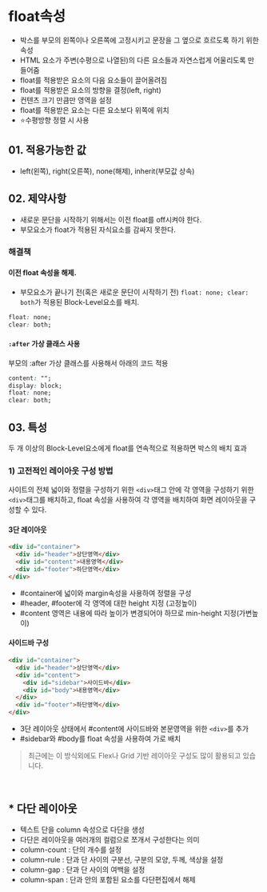 # float속성

- 박스를 부모의 왼쪽이나 오른쪽에 고정시키고 문장을 그 옆으로 흐르도록 하기 위한 속성
- HTML 요소가 주변(수평으로 나열된)의 다른 요소들과 자연스럽게 어울리도록 만들어줌
- float를 적용받은 요소의 다음 요소들이 끌어올려짐
- float를 적용받은 요소의 방향을 결정(left, right)
- 컨텐츠 크기 만큼만 영역을 설정
- float를 적용받은 요소는 다른 요소보다 위쪽에 위치
- ⭐️수평방향 정렬 시 사용

## 01. 적용가능한 값

- left(왼쪽), right(오른쪽), none(해제), inherit(부모값 상속)

## 02. 제약사항

- 새로운 문단을 시작하기 위해서는 이전 float를 off시켜야 한다.
- 부모요소가 float가 적용된 자식요소를 감싸지 못한다.

### 해결책

#### 이전 float 속성을 해제.

- 부모요소가 끝나기 전(혹은 새로운 문단이 시작하기 전) `float: none; clear: both`가 적용된 Block-Level요소를 배치.

```CSS
float: none;
clear: both;
```

#### `:after` 가상 클래스 사용

부모의 :after 가상 클래스를 사용해서 아래의 코드 적용

```css
content: "";
display: block;
float: none;
clear: both;
```

## 03. 특성

두 개 이상의 Block-Level요소에게 float를 연속적으로 적용하면 박스의 배치 효과

### 1) 고전적인 레이아웃 구성 방법

사이트의 전체 넓이와 정렬을 구성하기 위한 `<div>`태그 안에 각 영역을 구성하기 위한 `<div>`태그를 배치하고,
float 속성을 사용하여 각 영역을 배치하여 화면 레이아웃을 구성할 수 있다.

#### 3단 레이아웃

```html
<div id="container">
  <div id="header">상단영역</div>
  <div id="content">내용영역</div>
  <div id="footer">하단영역</div>
</div>
```

- #container에 넓이와 margin속성을 사용하여 정렬을 구성
- #header, #footer에 각 영역에 대한 height 지정 (고정높이)
- #content 영역은 내용에 따라 높이가 변경되어야 하므로 min-height 지정(가변높이)

#### 사이드바 구성

```html
<div id="container">
  <div id="header">상단영역</div>
  <div id="content">
    <div id="sidebar">사이드바</div>
    <div id="body">내용영역</div>
  </div>
  <div id="footer">하단영역</div>
</div>
```

- 3단 레이아웃 상태에서 #content에 사이드바와 본문영역을 위한 `<div>`를 추가
- #sidebar와 #body를 float 속성을 사용하여 가로 배치

> 최근에는 이 방식외에도 Flex나 Grid 기반 레이아웃 구성도 많이 활용되고 있습니다.

<br/>

## \* 다단 레이아웃

- 텍스트 단을 column 속성으로 다단을 생성
- 다단은 레이아웃을 여러개의 컬럼으로 쪼개서 구성한다는 의미
- column-count : 단의 개수를 설정
- column-rule : 단과 단 사이의 구분선, 구분의 모양, 두께, 색상을 설정
- column-gap : 단과 단 사이의 여백을 설정
- column-span : 단과 안의 포함된 요소를 다단편집에서 해제
